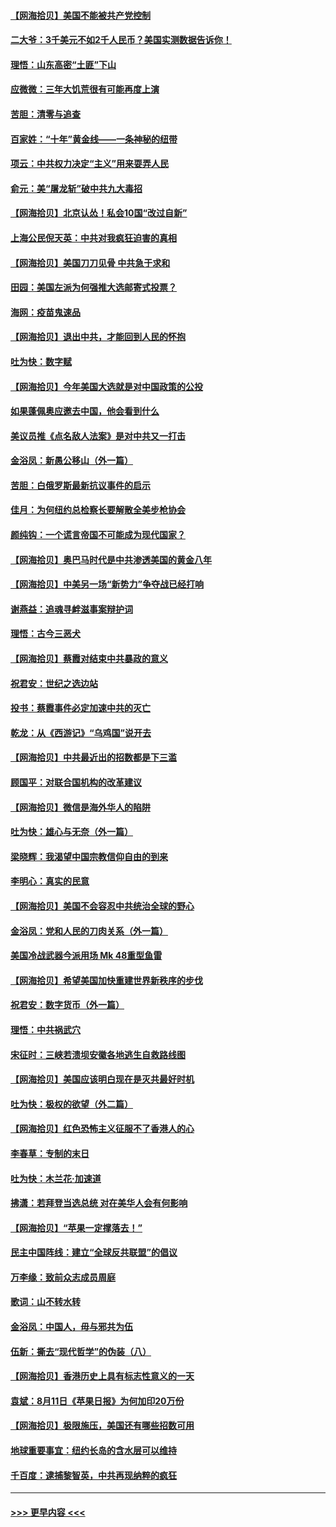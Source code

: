 #### [【网海拾贝】美国不能被共产党控制](../pages/nsc993/n12360271.md?t=08271851) 
#### [二大爷：3千美元不如2千人民币？美国实测数据告诉你！](../pages/nsc993/n12358563.md?t=08271851) 
#### [理悟：山东高密“土匪”下山](../pages/nsc993/n12358535.md?t=08271851) 
#### [应微微：三年大饥荒很有可能再度上演](../pages/nsc993/n12358523.md?t=08271851) 
#### [苦胆：清零与追查](../pages/nsc993/n12358501.md?t=08271851) 
#### [百家姓：“十年”黄金线——一条神秘的纽带](../pages/nsc993/n12358319.md?t=08271851) 
#### [项云：中共权力决定“主义”用来耍弄人民](../pages/nsc993/n12358172.md?t=08271851) 
#### [俞元：美“屠龙斩”破中共九大毒招](../pages/nsc993/n12357822.md?t=08271851) 
#### [【网海拾贝】北京认怂！私会10国“改过自新”](../pages/nsc993/n12357784.md?t=08271851) 
#### [上海公民倪天英：中共对我疯狂迫害的真相](../pages/nsc993/n12356341.md?t=08271851) 
#### [【网海拾贝】美国刀刀见骨 中共急于求和](../pages/nsc993/n12355511.md?t=08271851) 
#### [田园：美国左派为何强推大选邮寄式投票？](../pages/nsc993/n12352963.md?t=08271851) 
#### [海网：疫苗鬼速品](../pages/nsc993/n12354438.md?t=08271851) 
#### [【网海拾贝】退出中共，才能回到人民的怀抱](../pages/nsc993/n12352634.md?t=08271851) 
#### [吐为快：数字赋](../pages/nsc993/n12352317.md?t=08271851) 
#### [【网海拾贝】今年美国大选就是对中国政策的公投](../pages/nsc993/n12350973.md?t=08271851) 
#### [如果蓬佩奥应邀去中国，他会看到什么](../pages/nsc993/n12350945.md?t=08271851) 
#### [美议员推《点名敌人法案》是对中共又一打击](../pages/nsc993/n12350765.md?t=08271851) 
#### [金浴凤：新愚公移山（外一篇）](../pages/nsc993/n12350253.md?t=08271851) 
#### [苦胆：白俄罗斯最新抗议事件的启示](../pages/nsc993/n12349989.md?t=08271851) 
#### [佳月：为何纽约总检察长要解散全美步枪协会](../pages/nsc993/n12349939.md?t=08271851) 
#### [颜纯钩：一个谎言帝国不可能成为现代国家？](../pages/nsc993/n12349898.md?t=08271851) 
#### [【网海拾贝】奥巴马时代是中共渗透美国的黄金八年](../pages/nsc993/n12349284.md?t=08271851) 
#### [【网海拾贝】中美另一场“新势力”争夺战已经打响](../pages/nsc993/n12346998.md?t=08271851) 
#### [谢燕益：追魂寻衅滋事案辩护词](../pages/nsc993/n12346892.md?t=08271851) 
#### [理悟：古今三恶犬](../pages/nsc993/n12345190.md?t=08271851) 
#### [【网海拾贝】蔡霞对结束中共暴政的意义](../pages/nsc993/n12344263.md?t=08271851) 
#### [祝君安：世纪之选边站](../pages/nsc993/n12342382.md?t=08271851) 
#### [投书：蔡霞事件必定加速中共的灭亡](../pages/nsc993/n12341881.md?t=08271851) 
#### [乾龙：从《西游记》“乌鸡国”说开去](../pages/nsc993/n12341690.md?t=08271851) 
#### [【网海拾贝】中共最近出的招数都是下三滥](../pages/nsc993/n12341593.md?t=08271851) 
#### [顾国平：对联合国机构的改革建议](../pages/nsc993/n12339928.md?t=08271851) 
#### [【网海拾贝】微信是海外华人的陷阱](../pages/nsc993/n12338868.md?t=08271851) 
#### [吐为快：雄心与无奈（外一篇）](../pages/nsc993/n12338132.md?t=08271851) 
#### [梁晓辉：我渴望中国宗教信仰自由的到来](../pages/nsc993/n12336657.md?t=08271851) 
#### [李明心：真实的民意](../pages/nsc993/n12336089.md?t=08271851) 
#### [【网海拾贝】美国不会容忍中共统治全球的野心](../pages/nsc993/n12336063.md?t=08271851) 
#### [金浴凤：党和人民的刀肉关系（外一篇）](../pages/nsc993/n12335834.md?t=08271851) 
#### [美国冷战武器今派用场 Mk 48重型鱼雷](../pages/nsc993/n12335354.md?t=08271851) 
#### [【网海拾贝】希望美国加快重建世界新秩序的步伐](../pages/nsc993/n12334224.md?t=08271851) 
#### [祝君安：数字货币（外一篇）](../pages/nsc993/n12334186.md?t=08271851) 
#### [理悟：中共祸武穴](../pages/nsc993/n12333962.md?t=08271851) 
#### [宋征时：三峡若溃坝安徽各地逃生自救路线图](../pages/nsc993/n12332450.md?t=08271851) 
#### [【网海拾贝】美国应该明白现在是灭共最好时机](../pages/nsc993/n12332313.md?t=08271851) 
#### [吐为快：极权的欲望（外二篇）](../pages/nsc993/n12332089.md?t=08271851) 
#### [【网海拾贝】红色恐怖主义征服不了香港人的心](../pages/nsc993/n12329296.md?t=08271851) 
#### [李春草：专制的末日](../pages/nsc993/n12329079.md?t=08271851) 
#### [吐为快：木兰花‧加速道](../pages/nsc993/n12327366.md?t=08271851) 
#### [拂潇：若拜登当选总统 对在美华人会有何影响](../pages/nsc993/n12295996.md?t=08271851) 
#### [【网海拾贝】“苹果一定撑落去！”](../pages/nsc993/n12326784.md?t=08271851) 
#### [民主中国阵线：建立“全球反共联盟”的倡议](../pages/nsc993/n12324177.md?t=08271851) 
#### [万李缘：致前众志成员周庭](../pages/nsc993/n12324635.md?t=08271851) 
#### [歌词：山不转水转](../pages/nsc993/n12324599.md?t=08271851) 
#### [金浴凤：中国人，毋与邪共为伍](../pages/nsc993/n12324257.md?t=08271851) 
#### [伍新：撕去“现代哲学”的伪装（八）](../pages/nsc993/n12324188.md?t=08271851) 
#### [【网海拾贝】香港历史上具有标志性意义的一天](../pages/nsc993/n12324021.md?t=08271851) 
#### [袁斌：8月11日《苹果日报》为何加印20万份](../pages/nsc993/n12323955.md?t=08271851) 
#### [【网海拾贝】极限施压，美国还有哪些招数可用](../pages/nsc993/n12322512.md?t=08271851) 
#### [地球重要事宜：纽约长岛的含水层可以维持](../pages/nsc993/n12321844.md?t=08271851) 
#### [千百度：逮捕黎智英，中共再现纳粹的疯狂](../pages/nsc993/n12321777.md?t=08271851) 

----
#### [ >>> 更早内容 <<< ](../indexes/nsc993-earlier.md)
